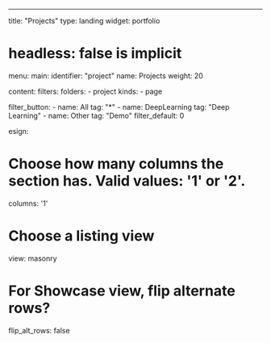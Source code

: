 ---
title: "Projects"
type: landing
widget: portfolio
# headless: false is implicit

menu:
  main:
    identifier: "project"
    name: Projects
    weight: 20

content:
  filters:
    folders:
      - project
    kinds:
      - page

  filter_button:
    - name: All
      tag: "*"
    - name: DeepLearning
      tag: "Deep Learning"
    - name: Other
      tag: "Demo"
  filter_default: 0

esign:
  # Choose how many columns the section has. Valid values: '1' or '2'.
  columns: '1'
  # Choose a listing view
  view: masonry
  # For Showcase view, flip alternate rows?
  flip_alt_rows: false